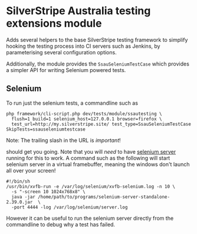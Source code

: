 # SilverStripe Australia testing extensions module

Adds several helpers to the base SilverStripe testing framework to simplify
hooking the testing process into CI servers such as Jenkins, by parameterising
several configuration options. 

Additionally, the module provides the `SsauSeleniumTestCase` which provides a 
simpler API for writing Selenium powered tests. 

## Selenium

To run just the selenium tests, a commandline such as 

```
php framework/cli-script.php dev/tests/module/ssautesting \ 
  flush=1 build=1 selenium_host=127.0.0.1 browser=firefox \
  test_url=http://my.silverstripe.site/ test_type=SsauSeleniumTestCase SkipTests=ssauseleniumtestcase
```

Note: The trailing slash in the URL is _important_!

should get you going. Note that you will _need_ to have [selenium server](http://www.seleniumhq.org/download/) 
running for this to work. A command such as the following will start selenium server in a virtual
framebuffer, meaning the windows don't launch all over your screen!

```
#!/bin/sh
/usr/bin/xvfb-run -e /var/log/selenium/xvfb-selenium.log -n 10 \
  -s "-screen 10 1024x768x8" \
  java -jar /home/path/to/programs/selenium-server-standalone-2.39.0.jar  \
  -port 4444 -log /var/log/selenium/server.log 
```

However it can be useful to run the selenium server directly from the commandline to debug why 
a test has failed. 